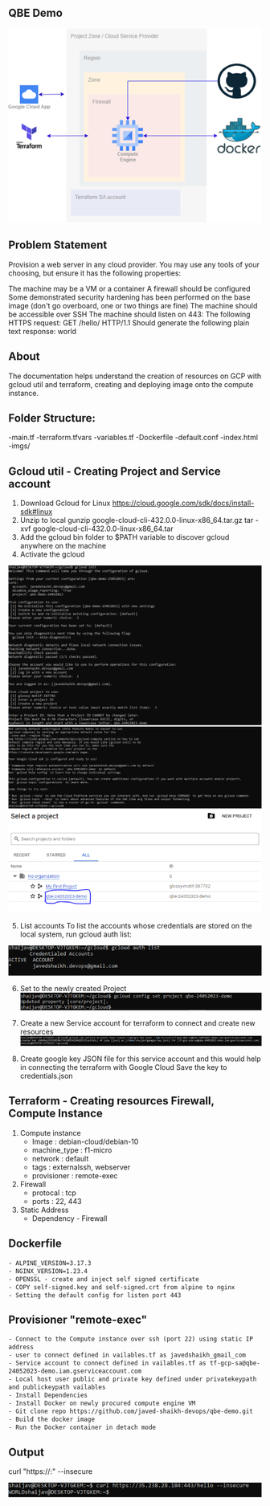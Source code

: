 ## QBE Demo

![image](https://github.com/javed-shaikh-devops/qbe-demo/blob/main/imgs/arch.png)

## Problem Statement 

Provision a web server in any cloud provider. You may use any tools of your choosing, but ensure it has the following properties:

The machine may be a VM or a container
A firewall should be configured
Some demonstrated security hardening has been performed on the base image (don't go overboard, one or two things are fine)
The machine should be accessible over SSH
The machine should listen on 443:
The following HTTPS request: GET /hello/ HTTP/1.1
Should generate the following plain text response: world

## About 

The documentation helps understand the creation of resources on GCP with gcloud util and terraform, creating and deploying image onto the compute instance.

## Folder Structure:

 -main.tf
 -terraform.tfvars
 -variables.tf
 -Dockerfile
 -default.conf
 -index.html
 -imgs/

## Gcloud util - Creating Project and Service account 

1. Download Gcloud for Linux 
  https://cloud.google.com/sdk/docs/install-sdk#linux
2. Unzip to local 
   gunzip google-cloud-cli-432.0.0-linux-x86_64.tar.gz
   tar -xvf google-cloud-cli-432.0.0-linux-x86_64.tar
3. Add the gcloud bin folder to $PATH variable to discover gcloud anywhere on the machine
4. Activate the gcloud 
    
 ![image](https://github.com/javed-shaikh-devops/qbe-demo/blob/main/imgs/create_project.png)
 ![image](https://github.com/javed-shaikh-devops/qbe-demo/blob/main/imgs/create_project_1.png)
 ![image](https://github.com/javed-shaikh-devops/qbe-demo/blob/main/imgs/create_project_2.png)
 
5. List accounts
   To list the accounts whose credentials are stored on the local system, 
   run gcloud auth list:
 
![image](https://github.com/javed-shaikh-devops/qbe-demo/blob/main/imgs/auth_list.png)

6. Set to the newly created Project 
![image](https://github.com/javed-shaikh-devops/qbe-demo/blob/main/imgs/set_project.png)

7. Create a new Service account for terraform to connect and create new resources 
![image](https://github.com/javed-shaikh-devops/qbe-demo/blob/main/imgs/create_service_account.png)

8. Create google key JSON file for this service account and this would help in connecting the terraform with Google Cloud
   Save the key to credentials.json

## Terraform - Creating resources Firewall, Compute Instance

    
 1. Compute instance 
	- Image : debian-cloud/debian-10
	- machine_type : f1-micro
	- network : default 
	- tags : externalssh, webserver
	- provisioner : remote-exec
2. Firewall
	- protocal : tcp
	- ports : 22, 443
3. Static Address
    - Dependency - Firewall 
	
## Dockerfile

	- ALPINE_VERSION=3.17.3
	- NGINX_VERSION=1.23.4
	- OPENSSL - create and inject self signed certificate
	- COPY self-signed.key and self-signed.crt from alpine to nginx
    - Setting the default config for listen port 443

## Provisioner "remote-exec"	
	- Connect to the Compute instance over ssh (port 22) using static IP address
	- user to connect defined in vailables.tf as javedshaikh_gmail_com
 	- Service account to connect defined in vailables.tf as tf-gcp-sa@qbe-24052023-demo.iam.gserviceaccount.com
	- Local host user public and private key defined under privatekeypath and publickeypath vailables
	- Install Dependencies
	- Install Docker on newly procured compute engine VM
	- Git clone repo https://github.com/javed-shaikh-devops/qbe-demo.git
	- Build the docker image 
	- Run the Docker container in detach mode

## Output 
curl "https://<IP>:<PORT>" --insecure

![image](https://github.com/javed-shaikh-devops/qbe-demo/blob/main/imgs/output_curl.png)